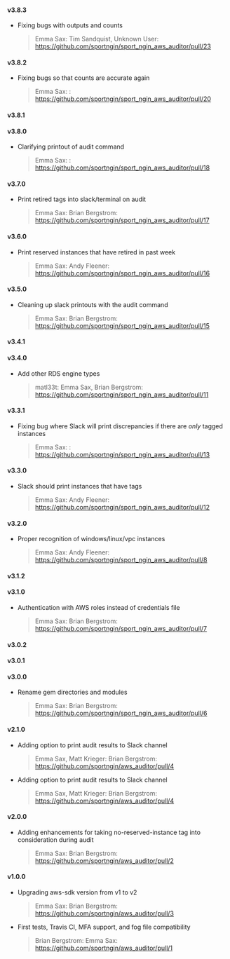 #### v3.8.3
* Fixing bugs with outputs and counts

  > Emma Sax: Tim Sandquist, Unknown User: https://github.com/sportngin/sport_ngin_aws_auditor/pull/23

#### v3.8.2
* Fixing bugs so that counts are accurate again

  > Emma Sax: : https://github.com/sportngin/sport_ngin_aws_auditor/pull/20

#### v3.8.1
#### v3.8.0
* Clarifying printout of audit command

  > Emma Sax: : https://github.com/sportngin/sport_ngin_aws_auditor/pull/18

#### v3.7.0
* Print retired tags into slack/terminal on audit

  > Emma Sax: Brian Bergstrom: https://github.com/sportngin/sport_ngin_aws_auditor/pull/17

#### v3.6.0
* Print reserved instances that have retired in past week

  > Emma Sax: Andy Fleener: https://github.com/sportngin/sport_ngin_aws_auditor/pull/16

#### v3.5.0
* Cleaning up slack printouts with the audit command

  > Emma Sax: Brian Bergstrom: https://github.com/sportngin/sport_ngin_aws_auditor/pull/15

#### v3.4.1
#### v3.4.0
* Add other RDS engine types

  > matl33t: Emma Sax, Brian Bergstrom: https://github.com/sportngin/sport_ngin_aws_auditor/pull/11

#### v3.3.1
* Fixing bug where Slack will print discrepancies if there are *only* tagged instances

  > Emma Sax: : https://github.com/sportngin/sport_ngin_aws_auditor/pull/13

#### v3.3.0
* Slack should print instances that have tags

  > Emma Sax: Andy Fleener: https://github.com/sportngin/sport_ngin_aws_auditor/pull/12

#### v3.2.0
* Proper recognition of windows/linux/vpc instances

  > Emma Sax: Andy Fleener: https://github.com/sportngin/sport_ngin_aws_auditor/pull/8

#### v3.1.2
#### v3.1.0
* Authentication with AWS roles instead of credentials file

  > Emma Sax: Brian Bergstrom: https://github.com/sportngin/sport_ngin_aws_auditor/pull/7

#### v3.0.2
#### v3.0.1
#### v3.0.0
* Rename gem directories and modules

  > Emma Sax: Brian Bergstrom: https://github.com/sportngin/sport_ngin_aws_auditor/pull/6

#### v2.1.0
* Adding option to print audit results to Slack channel

  > Emma Sax, Matt Krieger: Brian Bergstrom: https://github.com/sportngin/aws_auditor/pull/4

* Adding option to print audit results to Slack channel

  > Emma Sax, Matt Krieger: Brian Bergstrom: https://github.com/sportngin/aws_auditor/pull/4

#### v2.0.0
* Adding enhancements for taking no-reserved-instance tag into consideration during audit

  > Emma Sax: Brian Bergstrom: https://github.com/sportngin/aws_auditor/pull/2

#### v1.0.0
* Upgrading aws-sdk version from v1 to v2

  > Emma Sax: Brian Bergstrom: https://github.com/sportngin/aws_auditor/pull/3

* First tests, Travis CI, MFA support, and fog file compatibility

  > Brian Bergstrom: Emma Sax: https://github.com/sportngin/aws_auditor/pull/1
